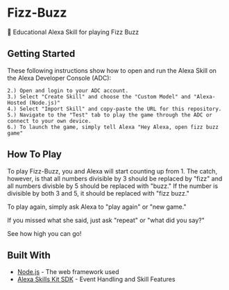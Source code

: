 # Fizz-Buzz
🔢 Educational Alexa Skill for playing Fizz Buzz

## Getting Started

These following instructions show how to open and run the Alexa Skill on the Alexa Developer Console (ADC):
```
2.) Open and login to your ADC account.
3.) Select "Create Skill" and choose the "Custom Model" and "Alexa-Hosted (Node.js)"
4.) Select "Import Skill" and copy-paste the URL for this repository.
5.) Navigate to the "Test" tab to play the game through the ADC or connect to your own device.
6.) To launch the game, simply tell Alexa "Hey Alexa, open fizz buzz game"
```
## How To Play
To play Fizz-Buzz, you and Alexa will start counting up from 1. The catch, however, is that all numbers divisible by 3 should be replaced by "fizz" and all numbers divisble by 5 should be replaced with "buzz." If the number is divisible by both 3 and 5, it should be replaced with "fizz buzz." 

To play again, simply ask Alexa to "play again" or "new game."

If you missed what she said, just ask "repeat" or "what did you say?"

See how high you can go! 

## Built With
* [Node.js](https://nodejs.org/en/docs/) - The web framework used
* [Alexa Skills Kit SDK](https://github.com/alexa/alexa-skills-kit-sdk-for-nodejs) - Event Handling and Skill Features
